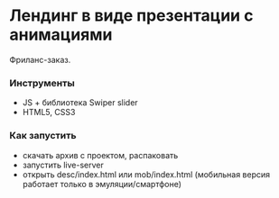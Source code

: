 # Лендинг в виде презентации с анимациями

Фриланс-заказ.


### Инструменты

- JS + библиотека Swiper slider
- HTML5, CSS3


### Как запустить

- скачать архив с проектом, распаковать
- запустить live-server
- открыть desc/index.html или mob/index.html (мобильная версия работает только в эмуляции/смартфоне)